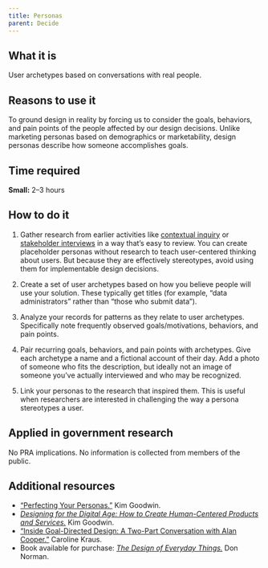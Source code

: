 ```yaml
---
title: Personas
parent: Decide
---
```


## What it is

User archetypes based on conversations with real people.

## Reasons to use it

To ground design in reality by forcing us to consider the goals, behaviors, and pain points of the people affected by our design decisions. Unlike marketing personas based on demographics or marketability, design personas describe how someone accomplishes goals.

## Time required

**Small:** 2–3 hours

## How to do it

1. Gather research from earlier activities like [contextual inquiry](/../discover/contextual-inquiry/) or [stakeholder interviews](../stakeholder-and-user-interviews) in a way that’s easy to review. You can create placeholder personas without research to teach user-centered thinking about users. But because they are effectively stereotypes, avoid using them for implementable design decisions.

2. Create a set of user archetypes based on how you believe people will use your solution. These typically get titles (for example, “data administrators” rather than “those who submit data”).

3. Analyze your records for patterns as they relate to user archetypes. Specifically note frequently observed goals/motivations, behaviors, and pain points.

4. Pair recurring goals, behaviors, and pain points with archetypes. Give each archetype a name and a fictional account of their day. Add a photo of someone who fits the description, but ideally not an image of someone you’ve actually interviewed and who may be recognized.

5. Link your personas to the research that inspired them. This is useful when researchers are interested in challenging the way a persona stereotypes a user.

## Applied in government research

No PRA implications. No information is collected from members of the public.

## Additional resources

- [“Perfecting Your Personas.”](http://www.uie.com/articles/perfecting_personas/) Kim Goodwin.
- [*Designing for the Digital Age: How to Create Human-Centered Products and Services.*](http://www.amazon.com/Designing-Digital-Age-Human-Centered-Products/dp/0470229101) Kim Goodwin. 
- [“Inside Goal-Directed Design: A Two-Part Conversation with Alan Cooper.”](http://www.cooper.com/journal/2014/04/inside-goal-directed-design-a-two-part-conversation-with-alan-cooper) Caroline Kraus. 
- Book available for purchase: [*The Design of Everyday Things.*](http://www.amazon.com/The-Design-Everyday-Things-Expanded/dp/0465050654/) Don Norman. 
